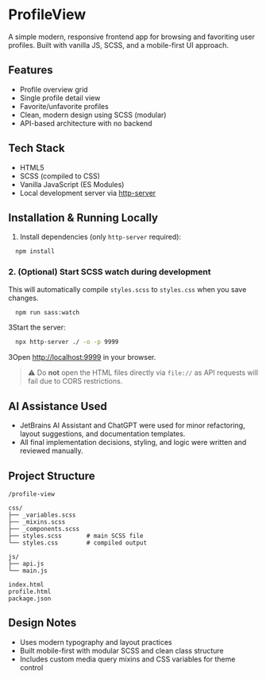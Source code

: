 # ProfileView

A simple modern, responsive frontend app for browsing and favoriting user profiles. Built with vanilla JS, SCSS, and a mobile-first UI approach.

## Features
- Profile overview grid
- Single profile detail view
- Favorite/unfavorite profiles
- Clean, modern design using SCSS (modular)
- API-based architecture with no backend

## Tech Stack
- HTML5
- SCSS (compiled to CSS)
- Vanilla JavaScript (ES Modules)
- Local development server via [http-server](https://www.npmjs.com/package/http-server) 

## Installation & Running Locally

1. Install dependencies (only `http-server` required):
```bash
  npm install
```
### 2. (Optional) Start SCSS watch during development
This will automatically compile `styles.scss` to `styles.css` when you save changes.

```bash
  npm run sass:watch
```

3Start the server:
```bash
  npx http-server ./ -o -p 9999
```

3Open [http://localhost:9999](http://localhost:9999) in your browser.

> ⚠️ Do **not** open the HTML files directly via `file://` as API requests will fail due to CORS restrictions.

## AI Assistance Used
- JetBrains AI Assistant and ChatGPT were used for minor refactoring, layout suggestions, and documentation templates.
- All final implementation decisions, styling, and logic were written and reviewed manually.

## Project Structure
```
/profile-view

css/
├── _variables.scss
├── _mixins.scss
├── _components.scss
├── styles.scss       # main SCSS file
└── styles.css        # compiled output

js/
├── api.js
└── main.js

index.html
profile.html
package.json
```
## Design Notes
- Uses modern typography and layout practices
- Built mobile-first with modular SCSS and clean class structure
- Includes custom media query mixins and CSS variables for theme control